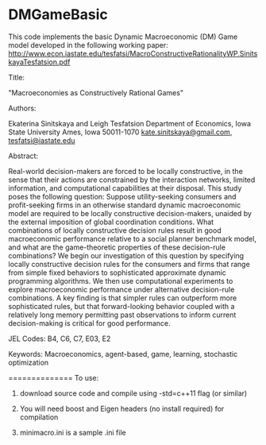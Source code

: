 DMGameBasic
===========

This code implements the basic Dynamic Macroeconomic (DM) Game model developed in the following working paper:
http://www.econ.iastate.edu/tesfatsi/MacroConstructiveRationalityWP.SinitskayaTesfatsion.pdf

Title: 

"Macroeconomies as Constructively Rational Games"

Authors: 

Ekaterina Sinitskaya and Leigh Tesfatsion 
Department of Economics, Iowa State University 
Ames, Iowa 50011-1070
kate.sinitskaya@gmail.com, tesfatsi@iastate.edu

Abstract:

Real-world decision-makers are forced to be locally constructive, in the sense that their actions are constrained by the interaction networks, limited information, and computational capabilities at their disposal.  This study poses the following question: Suppose utility-seeking consumers and profit-seeking firms in an otherwise standard dynamic macroeconomic model are required to be locally constructive decision-makers, unaided by the external imposition of global coordination conditions.  What combinations of locally constructive decision rules result in good macroeconomic performance relative to a social planner benchmark model, and what are the game-theoretic properties of these decision-rule combinations?  We begin our investigation of this question by specifying locally constructive decision rules for the consumers and firms that range from simple fixed behaviors to sophisticated approximate dynamic programming algorithms.  We then use computational experiments to explore macroeconomic performance under alternative decision-rule combinations.  A key finding is that simpler rules can outperform more sophisticated rules, but that forward-looking behavior coupled with a relatively long memory permitting past observations to inform current decision-making is critical for good performance.

JEL Codes: B4, C6, C7, E03, E2

Keywords:  Macroeconomics, agent-based, game, learning, stochastic optimization

==============
To use:

1. download source code and compile using -std=c++11 flag (or similar)

2. You will need boost and Eigen headers (no install required) for compilation

3. minimacro.ini is a sample .ini file
